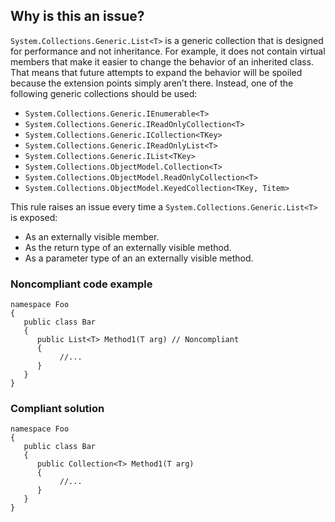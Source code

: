## Why is this an issue?

`System.Collections.Generic.List<T>` is a generic collection that is designed for performance and not inheritance. For example, it
does not contain virtual members that make it easier to change the behavior of an inherited class. That means that future attempts to expand the
behavior will be spoiled because the extension points simply aren’t there. Instead, one of the following generic collections should be used:

-  `System.Collections.Generic.IEnumerable<T>`
-  `System.Collections.Generic.IReadOnlyCollection<T>`
-  `System.Collections.Generic.ICollection<TKey>`
-  `System.Collections.Generic.IReadOnlyList<T>`
-  `System.Collections.Generic.IList<TKey>`
-  `System.Collections.ObjectModel.Collection<T>`
-  `System.Collections.ObjectModel.ReadOnlyCollection<T>`
-  `System.Collections.ObjectModel.KeyedCollection<TKey, Titem>`

This rule raises an issue every time a `System.Collections.Generic.List<T>` is exposed:

-  As an externally visible member.
-  As the return type of an externally visible method.
-  As a parameter type of an an externally visible method.

### Noncompliant code example

    namespace Foo
    {
       public class Bar
       {
          public List<T> Method1(T arg) // Noncompliant
          {
               //...
          }
       }
    }

### Compliant solution

    namespace Foo
    {
       public class Bar
       {
          public Collection<T> Method1(T arg)
          {
               //...
          }
       }
    }